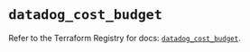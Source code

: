 # `datadog_cost_budget`

Refer to the Terraform Registry for docs: [`datadog_cost_budget`](https://registry.terraform.io/providers/datadog/datadog/3.75.0/docs/resources/cost_budget).
